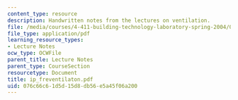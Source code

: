 ```yaml
---
content_type: resource
description: Handwritten notes from the lectures on ventilation.
file: /media/courses/4-411-building-technology-laboratory-spring-2004/076c66c61d5d15d8db56e5a45f06a200_ip_freventilaton.pdf
file_type: application/pdf
learning_resource_types:
- Lecture Notes
ocw_type: OCWFile
parent_title: Lecture Notes
parent_type: CourseSection
resourcetype: Document
title: ip_freventilaton.pdf
uid: 076c66c6-1d5d-15d8-db56-e5a45f06a200
---
```

